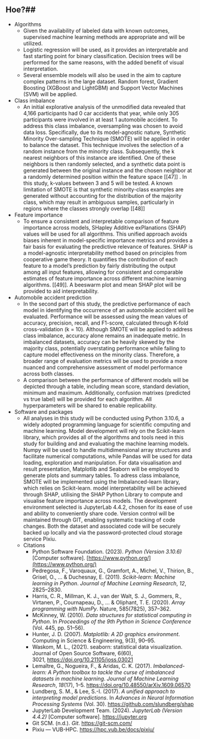 ## Hoe?##
- Algorithms
	- Given the availability of labeled data with known outcomes, supervised machine learning methods are appropriate and will be utilized.
	- Logistic regression will be used, as it provides an interpretable and fast starting point for binary classification. Decision trees will be performed for the same reasons, with the added benefit of visual interpretation.
	- Several ensemble models will also be used in the aim to capture complex patterns in the large dataset. Random forest, Gradient Boosting (XGBoost and LightGBM) and Support Vector Machines (SVM) will be applied.
- Class imbalance
	- An initial explorative analysis of the unmodified data revealed that 4,166 participants had 0 car accidents that year, while only 305 participants were involved in at least 1 automobile accident. To address this class imbalance, oversampling was chosen to avoid data loss. Specifically, due to its model-agnostic nature, Synthetic Minority Over-sampling Technique (SMOTE) will be applied in order to balance the dataset. This technique involves the selection of a random instance from the minority class. Subsequently, the k nearest neighbors of this instance are identified. One of these neighbors is then randomly selected, and a synthetic data point is generated between the original instance and the chosen neighbor at a randomly determined position within the feature space [[47]] . In this study, k-values between 3 and 5 will be tested. A known limitation of SMOTE is that synthetic minority-class examples are generated without accounting for the distribution of the majority class, which may result in ambiguous samples, particularly in regions where the classes strongly overlap [[48]]
- Feature importance
	- To ensure a consistent and interpretable comparison of feature importance across models, SHapley Additive exPlanations (SHAP) values will be used for all algorithms. This unified approach avoids biases inherent in model-specific importance metrics and provides a fair basis for evaluating the predictive relevance of features. SHAP is a model-agnostic interpretability method based on principles from cooperative game theory. It quantifies the contribution of each feature to a model’s prediction by fairly distributing the output among all input features, allowing for consistent and comparable estimates of feature importance across different machine learning algorithms. [[49]]. A beeswarm plot and mean SHAP plot will be provided to aid interpretability.
- Automobile accident prediction
	- In the second part of this study, the predictive performance of each model in identifying the occurrence of an automobile accident will be evaluated. Performance will be assessed using the mean values of accuracy, precision, recall, and F1-score, calculated through K-fold cross-validation (k = 10). Although SMOTE will be applied to address class imbalance, accuracy alone remains an inadequate metric. In imbalanced datasets, accuracy can be heavily skewed by the majority class, potentially overstating performance while failing to capture model effectiveness on the minority class. Therefore, a broader range of evaluation metrics will be used to provide a more nuanced and comprehensive assessment of model performance across both classes.
	- A comparison between the performance of different models will be depicted through a table, including mean score, standard deviation, minimum and maximum. Additionally, confusion matrixes (predicted vs true label) will be provided for each algorithm. All hyperparameters will be shared to enable replicability.
- Software and packages
	- All analyses in this study will be conducted using Python 3.10.6, a widely adopted programming language for scientific computing and machine learning. Model development will rely on the Scikit-learn library, which provides all of the algorithms and tools need in this study for building and and evaluating the machine learning models. Numpy will be used to handle multidimensional array structures and facilitate numerical computations, while Pandas will be used for data loading, exploration and manipulation. For data visualisation and result presentation, Matplotlib and Seaborn will be employed to generate plots and summary tables. To adress class imbalance, SMOTE will be implemented using the Imbalanced-learn library, which relies on Scikit-learn. model interpretability will be achieved through SHAP, utilising the SHAP Python Library to compute and visualise feature importance across models. The development environment selected is JupyterLab 4.4.2, chosen for its ease of use and ability to conveniently share code. Version control will be maintained through GIT, enabling systematic tracking of code changes. Both the dataset and associated code will be securely backed up locally and via the password-protected cloud storage service Pixiu.
	- Citations
		- Python Software Foundation. (2023). *Python (Version 3.10.6)* [Computer software]. [https://www.python.org/](https://www.python.org/)
		- Pedregosa, F., Varoquaux, G., Gramfort, A., Michel, V., Thirion, B., Grisel, O., ... & Duchesnay, E. (2011). *Scikit-learn: Machine learning in Python*. *Journal of Machine Learning Research*, *12*, 2825–2830.
		- Harris, C. R., Millman, K. J., van der Walt, S. J., Gommers, R., Virtanen, P., Cournapeau, D., ... & Oliphant, T. E. (2020). *Array programming with NumPy*. Nature, 585(7825), 357–362.
		- McKinney, W. (2010). *Data structures for statistical computing in Python*. In *Proceedings of the 9th Python in Science Conference* (Vol. 445, pp. 51–56).
		- Hunter, J. D. (2007). *Matplotlib: A 2D graphics environment*. Computing in Science & Engineering, 9(3), 90–95.
		- Waskom, M. L., (2021). seaborn: statistical data visualization. Journal of Open Source Software, 6(60), 3021, https://doi.org/10.21105/joss.03021
		- Lemaître, G., Nogueira, F., & Aridas, C. K. (2017). *Imbalanced-learn: A Python toolbox to tackle the curse of imbalanced datasets in machine learning*. *Journal of Machine Learning Research*, *18*(17), 1–5. https://doi.org/10.48550/arXiv.1609.06570
		- Lundberg, S. M., & Lee, S.-I. (2017). *A unified approach to interpreting model predictions*. In *Advances in Neural Information Processing Systems* (Vol. 30). https://github.com/slundberg/shap
		- JupyterLab Development Team. (2024). *JupyterLab (Version 4.4.2)* [Computer software]. https://jupyter.org
		- Git SCM. (n.d.). *Git*. https://git-scm.com/
		- Pixiu — VUB-HPC. https://hpc.vub.be/docs/pixiu/